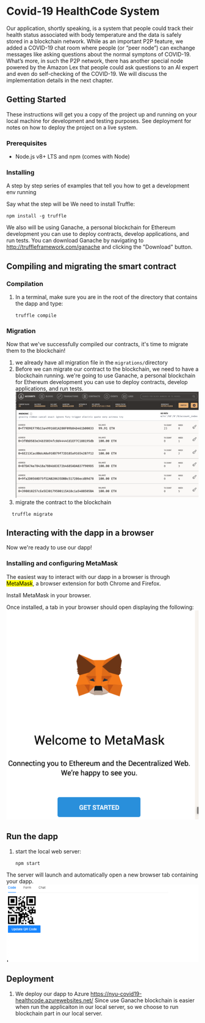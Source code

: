 # Covid-19 HealthCode System

Our application, shortly speaking, is a system that people could track their health status associated with body temperature and the data is safely stored in a blockchain network. While as an important P2P feature, we added a COVID-19 chat room where people (or “peer node”) can exchange messages like asking questions about the normal symptons of COVID-19. What’s more, in such the P2P network, there has another special node powered by the Amazon Lex that people could ask questions to an AI expert and even do self-checking of the COVID-19. We will discuss the implementation details in the next chapter.


## Getting Started

These instructions will get you a copy of the project up and running on your local machine for development and testing purposes. See deployment for notes on how to deploy the project on a live system.

### Prerequisites

- Node.js v8+ LTS and npm (comes with Node)

### Installing

A step by step series of examples that tell you how to get a development env running

Say what the step will be
We need to install Truffle:
```
npm install -g truffle
```
We also will be using Ganache, a personal blockchain for Ethereum development you can use to deploy contracts, develop applications, and run tests. You can download Ganache by navigating to http://truffleframework.com/ganache and clicking the "Download" button.


## Compiling and migrating the smart contract

### Compilation 
1. In a terminal, make sure you are in the root of the directory that contains the dapp and type:

    ```
   truffle compile
    ```

### Migration
Now that we've successfully compiled our contracts, it's time to migrate them to the blockchain!

1. we already have all migration file in the ```migrations/```directory
2. Before we can migrate our contract to the blockchain, we need to have a blockchain running. we're going to use Ganache, a personal blockchain for Ethereum development you can use to deploy contracts, develop applications, and run tests. 
![](./screenshots/ganache.png)
3. migrate the contract to the blockchain
 
 ```
   truffle migrate
```

## Interacting with the dapp in a browser
Now we're ready to use our dapp!

### Installing and configuring MetaMask
The easiest way to interact with our dapp in a browser is through <mark>MetaMask</mark>, a browser extension for both Chrome and Firefox.

Install MetaMask in your browser.

Once installed, a tab in your browser should open displaying the following:
![](./screenshots/metamask.png)

## Run the dapp
1. start the local web server:

    ```
   npm start
    ```
The server will launch and automatically open a new browser tab containing your dapp.
![](./screenshots/dapp.png)


    
  
## Deployment
1. We deploy our dapp to Azure
    https://nyu-covid19-healthcode.azurewebsites.net/
    Since use Ganache blockchain is easier when run the applicaiton in our local server, so we choose to run blockchain part in our local server.